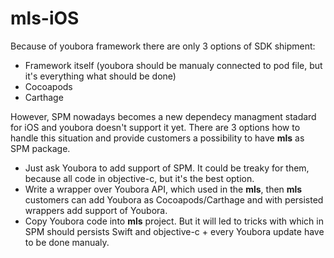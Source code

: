 # mls-iOS

Because of youbora framework there are only 3 options of SDK shipment:
- Framework itself (youbora should be manualy connected to pod file, but it's everything what should be done)
- Cocoapods
- Carthage

However, SPM nowadays becomes a new dependecy managment stadard for iOS and youbora doesn't support it yet. There are 3 options how to handle this situation and provide customers a possibility to have **mls** as SPM package.
- Just ask Youbora to add support of SPM. It could be treaky for them, because all code in objective-c, but it's the best option.
- Write a wrapper over Youbora API, which used in the **mls**, then **mls** customers can add Youbora as Cocoapods/Carthage and with persisted wrappers add support of Youbora.
- Copy Youbora code into **mls** project. But it will led to tricks with which in SPM should persists Swift and objective-c + every Youbora update have to be done manualy.